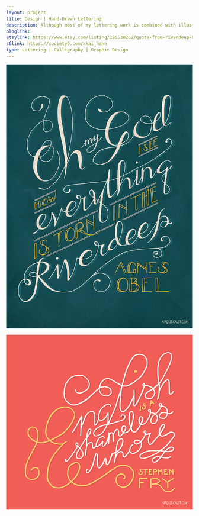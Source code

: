 ```yaml
---
layout: project
title: Design | Hand-Drawn Lettering
description: Although most of my lettering work is combined with illustrations to create pieces such as stationery or graphic design, I have worked on a few projects that focus on rendering quotes or other text in an exciting way.
bloglink: 
etsylink: https://www.etsy.com/listing/195530262/quote-from-riverdeep-by-agnes-obel-hand
s6link: https://society6.com/akai_hane
type: Lettering | Calligraphy | Graphic Design
---
```


![Oh my God, I see how everything is torn in the riverdeep // Song lyric by Agnes Obel](/assets/folio/lettering/lettering-agnes-obel-lyric.jpg "Oh my God, I see how everything is torn in the riverdeep // Song lyric by Agnes Obel")

![English is a shameless whore // Quote by Stephen Fry](/assets/folio/lettering/lettering-stephen-fry-quote.png "English is a shameless whore // Quote by Stephen Fry")